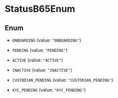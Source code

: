 

# StatusB65Enum

## Enum


* `ONBOARDING` (value: `"ONBOARDING"`)

* `PENDING` (value: `"PENDING"`)

* `ACTIVE` (value: `"ACTIVE"`)

* `INACTIVE` (value: `"INACTIVE"`)

* `CUSTODIAN_PENDING` (value: `"CUSTODIAN_PENDING"`)

* `KYC_PENDING` (value: `"KYC_PENDING"`)



